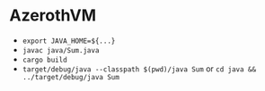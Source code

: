 # AzerothVM

  
- `export JAVA_HOME=${...}`
- `javac java/Sum.java`
- `cargo build`
- `target/debug/java --classpath $(pwd)/java Sum` or `cd java && ../target/debug/java Sum`
